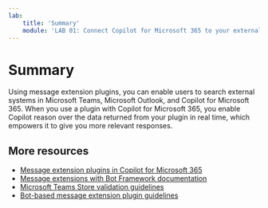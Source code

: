 ```yaml
---
lab:
    title: 'Summary'
    module: 'LAB 01: Connect Copilot for Microsoft 365 to your external data in real-time with message extension plugins built with .NET and Visual Studio'
---
```


# Summary

Using message extension plugins, you can enable users to search external systems in Microsoft Teams, Microsoft Outlook, and Copilot for Microsoft 365. When you use a plugin with Copilot for Microsoft 365, you enable Copilot reason over the data returned from your plugin in real time, which empowers it to give you more relevant responses.

## More resources

- [Message extension plugins in Copilot for Microsoft 365](/microsoft-365-copilot/extensibility/overview-message-extension-bot)
- [Message extensions with Bot Framework documentation](/microsoftteams/platform/messaging-extensions/build-bot-based-message-extension?tabs=search-commands)
- [Microsoft Teams Store validation guidelines](/microsoftteams/platform/concepts/deploy-and-publish/appsource/prepare/teams-store-validation-guidelines#teams-apps-extensible-as-plugin-for-microsoft-copilot-for-microsoft-365)
- [Bot-based message extension plugin guidelines](/microsoftteams/platform/messaging-extensions/high-quality-message-extension?tabs=tasks)

